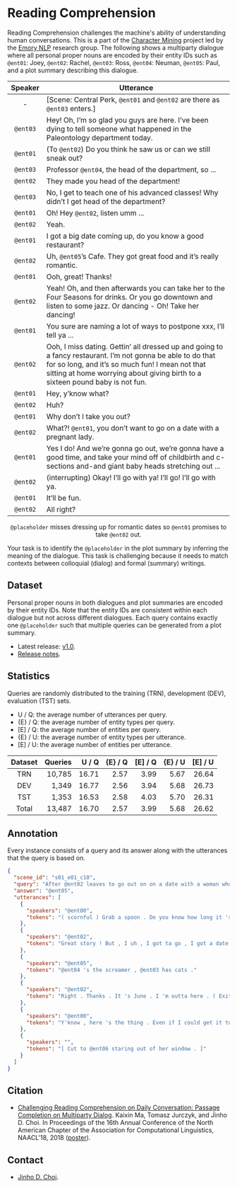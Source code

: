 # Reading Comprehension

Reading Comprehension challenges the machine's ability of understanding human conversations.
This is a part of the [Character Mining](../../../character-mining) project led by the [Emory NLP](http://nlp.mathcs.emory.edu) research group.
The following shows a multiparty dialogue where all personal proper nouns are encoded by their entity IDs such as `@ent01`: Joey, `@ent02`: Rachel, `@ent03`: Ross, `@ent04`: Neuman, `@ent05`: Paul, and a plot summary describing this dialogue.

| Speaker | Utterance |
|:-------:|-----------|
| - | [Scene: Central Perk, `@ent01` and `@ent02` are there as `@ent03` enters.] || `@ent03` | Hey! Oh, I’m so glad you guys are here. I’ve been dying to tell someone what happened in the Paleontology department today. 
| `@ent01` | (To `@ent02`) Do you think he saw us or can we still sneak out? || `@ent03` | Professor `@ent04`, the head of the department, so ... || `@ent02` | They made you head of the department! || `@ent03` | No, I get to teach one of his advanced classes! Why didn’t I get head of the department? || `@ent01` | Oh! Hey `@ent02`, listen umm ... || `@ent02` | Yeah. || `@ent01` | I got a big date coming up, do you know a good restaurant? || `@ent02` | Uh, `@ent05`’s Cafe. They got great food and it’s really romantic. || `@ent01` | Ooh, great! Thanks! || `@ent02` | Yeah! Oh, and then afterwards you can take her to the Four Seasons for drinks. Or you go downtown and listen to some jazz. Or dancing - Oh! Take her dancing! || `@ent01` | You sure are naming a lot of ways to postpone xxx, I’ll tell ya ... || `@ent02` | Ooh, I miss dating. Gettin’ all dressed up and going to a fancy restaurant. I’m not gonna be able to do that for so long, and it’s so much fun! I mean not that sitting at home worrying about giving birth to a sixteen pound baby is not fun. || `@ent01` | Hey, y’know what? || `@ent02` | Huh? || `@ent01` | Why don’t I take you out? || `@ent02` | What?! `@ent01`, you don’t want to go on a date with a pregnant lady. || `@ent01` | Yes I do! And we’re gonna go out, we’re gonna have a good time, and take your mind off of childbirth and c-sections and-and giant baby heads stretching out ... || `@ent02` | (interrupting) Okay! I’ll go with ya! I’ll go! I’ll go with ya. || `@ent01` | It’ll be fun. || `@ent02` | All right? |

<p align="center"><code>@placeholder</code> misses dressing up for romantic dates so <code>@ent01</code> promises to take <code>@ent02</code> out.
</p>

Your task is to identify the `@placeholder` in the plot summary by inferring the meaning of the dialogue.
This task is challenging because it needs to match contexts between colloquial (dialog) and formal (summary) writings. 


## Dataset

Personal proper nouns in both dialogues and plot summaries are encoded by their entity IDs.
Note that the entity IDs are consistent within each dialogue but not across different dialogues.
Each query contains exactly one `@placeholder` such that multiple queries can be generated from a plot summary.

* Latest release: [v1.0](https://github.com/emorynlp/reading-comprehension/archive/reading-comprehension-1.0.tar.gz).
* [Release notes](https://github.com/emorynlp/reading-comprehension/releases).

## Statistics

Queries are randomly distributed to the training (TRN), development (DEV), evaluation (TST) sets.

* U / Q: the average number of utterances per query.
* {E} / Q: the average number of entity types per query.
* [E] / Q: the average number of entities per query.
* {E} / U: the average number of entity types per utterance.
* [E] / U: the average number of entities per utterance.

| Dataset | Queries | U / Q | {E} / Q | [E] / Q | {E} / U | [E] / U |
|:-------:|--------:|------:|--------:|--------:|--------:|--------:|
| TRN     | 10,785  | 16.71 | 2.57    | 3.99    | 5.67    | 26.64   |
| DEV     | 1,349   | 16.77 | 2.56    | 3.94    | 5.68    | 26.73   |
| TST     | 1,353   | 16.53 | 2.58    | 4.03    | 5.70    | 26.31   |
| Total   | 13,487  | 16.70 | 2.57    | 3.99    | 5.68    | 26.62   |


## Annotation

Every instance consists of a query and its answer along with the utterances that the query is based on.

```json
{
  "scene_id": "s01_e01_c10",
  "query": "After @ent02 leaves to go out on on a date with a woman whose name he has trouble remembering , @ent00 asks @placeholder ,",
  "answer": "@ent05",
  "utterances": [
    {
      "speakers": "@ent00",
      "tokens": "( scornful ) Grab a spoon . Do you know how long it 's been since I 've grabbed a spoon ? Do the words ' @ent01 , do n't be a hero ' mean anything to you ?"
    },
    {
      "speakers": "@ent02",
      "tokens": "Great story ! But , I uh , I got ta go , I got a date with @ent03 -- @ent04 -- @ent03 ... Oh man , ( looks to @ent05 )"
    },
    {
      "speakers": "@ent05",
      "tokens": "@ent04 's the screamer , @ent03 has cats ."
    },
    {
      "speakers": "@ent02",
      "tokens": "Right . Thanks . It 's June . I 'm outta here . ( Exits . )"
    },
    {
      "speakers": "@ent00",
      "tokens": "Y'know , here 's the thing . Even if I could get it together enough to - to ask a woman out , ... who am I gon na ask ? ( He gazes out of the window . )"
    },
    {
      "speakers": "",
      "tokens": "[ Cut to @ent06 staring out of her window . ]"
    }
  ]
}
```

## Citation

* [Challenging Reading Comprehension on Daily Conversation: Passage Completion on Multiparty Dialog](). Kaixin Ma, Tomasz Jurczyk, and Jinho D. Choi. In Proceedings of the 16th Annual Conference of the North American Chapter of the Association for Computational Linguistics, NAACL'18, 2018 ([poster](https://www.slideshare.net/jchoi7s/challenging-reading-comprehension-on-daily-conversation-passage-completion-on-multiparty-dialog)). 


## Contact

* [Jinho D. Choi](http://www.mathcs.emory.edu/~choi).
